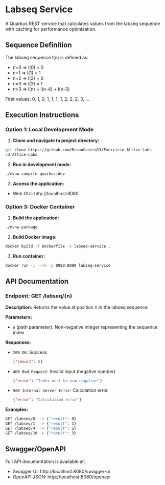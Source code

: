 # Labseq Service

A Quarkus REST service that calculates values from the labseq sequence with caching for performance optimization.

## Sequence Definition

The labseq sequence l(n) is defined as:
- n=0 => l(0) = 0
- n=1 => l(1) = 1
- n=2 => l(2) = 0
- n=3 => l(3) = 1
- n>3 => l(n) = l(n-4) + l(n-3)

First values: 0, 1, 0, 1, 1, 1, 1, 2, 2, 2, 3, ...

## Execution Instructions

### Option 1: Local Development Mode

1. **Clone and navigate to project directory:**
```bash
git clone https://github.com/BrunoCastro13/Exercicio-Altice-Labs
cd Altice-Labs
```

2. **Run in development mode:**
```bash
./mvnw compile quarkus:dev
```

3. **Access the application:**
- Web GUI: http://localhost:8080


### Option 3: Docker Container

1. **Build the application:**
```bash
./mvnw package
```

2. **Build Docker image:**
```bash
docker build -f Dockerfile -t labseq-service .
```

3. **Run container:**
```bash
docker run -i --rm -p 8080:8080 labseq-service
```

## API Documentation

### Endpoint: GET /labseq/{n}

**Description:** Returns the value at position n in the labseq sequence

**Parameters:**
- `n` (path parameter): Non-negative integer representing the sequence index

**Responses:**
- `200 OK`: Success
  ```json
  {"result": 0}
  ```
- `400 Bad Request`: Invalid input (negative number)
  ```json
  {"error": "Index must be non-negative"}
  ```
- `500 Internal Server Error`: Calculation error
  ```json
  {"error": "Calculation error"}
  ```

**Examples:**
```bash
GET /labseq/0  -> {"result": 0}
GET /labseq/1  -> {"result": 1}
GET /labseq/4  -> {"result": 1}
GET /labseq/10 -> {"result": 3}
```
## Swagger/OpenAPI

Full API documentation is available at:
- Swagger UI: http://localhost:8080/swagger-ui
- OpenAPI JSON: http://localhost:8080/openapi